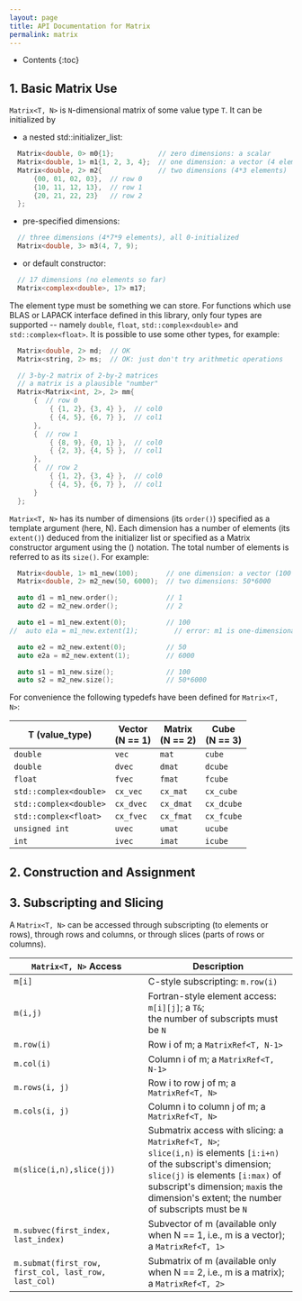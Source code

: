 ```yaml
---
layout: page
title: API Documentation for Matrix
permalink: matrix
---
```


* Contents
{:toc}

## 1. Basic Matrix Use

`Matrix<T, N>` is `N`-dimensional matrix of some value type `T`. It can be initialized by

+ a nested std::initializer_list:
```c
  Matrix<double, 0> m0{1};           // zero dimensions: a scalar
  Matrix<double, 1> m1{1, 2, 3, 4};  // one dimension: a vector (4 elements)
  Matrix<double, 2> m2{              // two dimensions (4*3 elements)
      {00, 01, 02, 03},  // row 0
      {10, 11, 12, 13},  // row 1
      {20, 21, 22, 23}   // row 2
  };
```

+ pre-specified dimensions:
```c
  // three dimensions (4*7*9 elements), all 0-initialized
  Matrix<double, 3> m3(4, 7, 9);
```

+ or default constructor:
```c
  // 17 dimensions (no elements so far)
  Matrix<complex<double>, 17> m17;
```

The element type must be something we can store. For functions which use BLAS or LAPACK interface defined in this library, 
only four types are supported -- namely `double`, `float`, `std::complex<double>` and `std::complex<float>`. It is possible
to use some other types, for example:
```c
  Matrix<double, 2> md;  // OK
  Matrix<string, 2> ms;  // OK: just don't try arithmetic operations

  // 3-by-2 matrix of 2-by-2 matrices
  // a matrix is a plausible "number"
  Matrix<Matrix<int, 2>, 2> mm{
      {  // row 0
          { {1, 2}, {3, 4} },  // col0
          { {4, 5}, {6, 7} },  // col1
      },
      {  // row 1
          { {8, 9}, {0, 1} },  // col0
          { {2, 3}, {4, 5} },  // col1
      },
      {  // row 2
          { {1, 2}, {3, 4} },  // col0
          { {4, 5}, {6, 7} },  // col1
      }
  };
```

`Matrix<T, N>` has its number of dimensions (its `order()`) specified as a template argument (here, N).
Each dimension has a number of elements (its `extent()`) deduced from the initializer list or specified
as a Matrix constructor argument using the () notation. The total number of elements is referred to
as its `size()`. For example:
```c
  Matrix<double, 1> m1_new(100);       // one dimension: a vector (100 elements)
  Matrix<double, 2> m2_new(50, 6000);  // two dimensions: 50*6000

  auto d1 = m1_new.order();            // 1
  auto d2 = m2_new.order();            // 2

  auto e1 = m1_new.extent(0);          // 100
//  auto e1a = m1_new.extent(1);         // error: m1 is one-dimensional

  auto e2 = m2_new.extent(0);          // 50
  auto e2a = m2_new.extent(1);         // 6000

  auto s1 = m1_new.size();             // 100
  auto s2 = m2_new.size();             // 50*6000
```


For convenience the following typedefs have been defined for `Matrix<T, N>`:

| T (value_type)         | Vector <br> (N == 1) | Matrix <br> (N == 2) | Cube <br> (N == 3) |
|------------------------|----------------------|----------------------|--------------------|
| `double`               | `vec`                | `mat`                | `cube`             |
| `double`               | `dvec`               | `dmat`               | `dcube`            |
| `float`                | `fvec`               | `fmat`               | `fcube`            |
| `std::complex<double>` | `cx_vec`             | `cx_mat`             | `cx_cube`          |
| `std::complex<double>` | `cx_dvec`            | `cx_dmat`            | `cx_dcube`         |
| `std::complex<float>`  | `cx_fvec`            | `cx_fmat`            | `cx_fcube`         |
| `unsigned int`         | `uvec`               | `umat`               | `ucube`            |
| `int`                  | `ivec`               | `imat`               | `icube`            |

## 2. Construction and Assignment

## 3. Subscripting and Slicing

A `Matrix<T, N>` can be accessed through subscripting (to elements or rows), through rows and columns,
or through slices (parts of rows or columns).

| `Matrix<T, N>` Access    | Description                                                                                |
|--------------------------|--------------------------------------------------------------------------------------------|
| `m[i]`                   | C-style subscripting: `m.row(i)`                                                           |
| `m(i,j)`                 | Fortran-style element access: `m[i][j]`; a `T&`; <br> the number of subscripts must be `N` |
| `m.row(i)`               | Row i of m; a `MatrixRef<T, N-1>`                                                          |
| `m.col(i)`               | Column i of m; a `MatrixRef<T, N-1>`                                                       |
| `m.rows(i, j)`           | Row i to row j of m; a `MatrixRef<T, N>`                                                   |
| `m.cols(i, j)`           | Column i to column j of m; a `MatrixRef<T, N>`                                             |
| `m(slice(i,n),slice(j))` | Submatrix access with slicing: a `MatrixRef<T, N>`; <br> `slice(i,n)` is elements `[i:i+n)` of the subscript's dimension; <br> `slice(j)` is elements `[i:max)` of subscript's dimension; `max`is the dimension's extent; the number of subscripts must be `N`|
| `m.subvec(first_index, last_index)`                  | Subvector of m (available only when N == 1, i.e., m is a vector); a `MatrixRef<T, 1>` |
| `m.submat(first_row, first_col, last_row, last_col)` | Submatrix of m (available only when N == 2, i.e., m is a matrix); a `MatrixRef<T, 2>` |